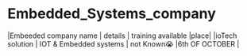 # Embedded_Systems_company


|Embeeded company name | details | training available |place|
|ioTech solution | IOT & Embedded systems | not Known😭 |6th OF OCTOBER | 
